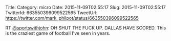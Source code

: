 Title: 
Category: micro
Date: 2015-11-09T02:55:17
Slug: 2015-11-09T02:55:17
TwitterId: 663550396099522565
TweetUrl: https://twitter.com/mark_philpot/status/663550396099522565

RT [@sportswithjohn](https://twitter.com/sportswithjohn): OH SHUT THE FUCK UP. DALLAS HAVE SCORED. This is the craziest game of football I've seen in years.